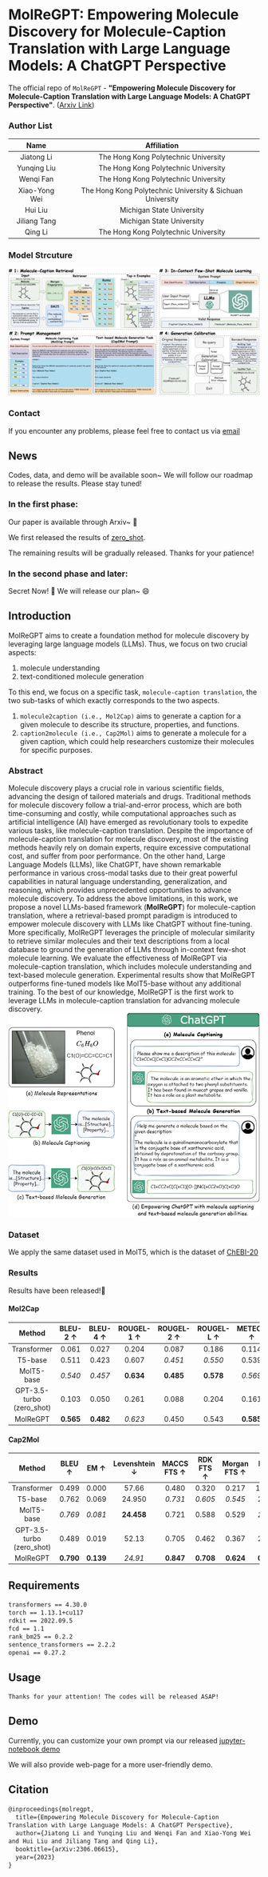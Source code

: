 # MolReGPT: Empowering Molecule Discovery for Molecule-Caption Translation with Large Language Models: A ChatGPT Perspective

The official repo of `MolReGPT` - **"Empowering Molecule Discovery for Molecule-Caption Translation with Large Language Models: A ChatGPT Perspective"**. ([Arxiv Link](https://arxiv.org/abs/2306.06615)) 

### Author List
| Name | Affiliation |
| :---: | :---: |
| Jiatong Li | The Hong Kong Polytechnic University |
| Yunqing Liu | The Hong Kong Polytechnic University |
| Wenqi Fan | The Hong Kong Polytechnic University |
| Xiao-Yong Wei | The Hong Kong Polytechnic University & Sichuan University |
| Hui Liu | Michigan State University |
| Jiliang Tang | Michigan State University |
| Qing Li | The Hong Kong Polytechnic University |

### Model Strcuture
[![model](./figs/model_structure.png)](./figs/model_structure.png)

### Contact
If you encounter any problems, please feel free to contact us via [email](jiatong.li@connect.polyu.hk)


## News
Codes, data, and demo will be available soon~ We will follow our roadmap to release the results. Please stay tuned!

### In the first phase:
Our paper is available through Arxiv~ 🎉

We first released the results of [zero_shot](./dataset/cap_mol_trans/zero_shot/). 

The remaining results will be gradually released. Thanks for your patience!

### In the second phase and later:

Secret Now! 🤫 We will release our plan~ 😄

## Introduction
MolReGPT aims to create a foundation method for molecule discovery by leveraging large language models (LLMs). 
Thus, we focus on two crucial aspects: 
1. molecule understanding
2. text-conditioned molecule generation 

To this end, we focus on a specific task, `molecule-caption translation`, the two sub-tasks of which exactly corresponds to the two aspects. 
1. `molecule2caption (i.e., Mol2Cap)` aims to generate a caption for a given molecule to describe its structure, properties, and functions.
2. `caption2molecule (i.e., Cap2Mol)` aims to generate a molecule for a given caption, which could help researchers customize their molecules for specific purposes.


### Abstract
Molecule discovery plays a crucial role in various scientific fields, advancing the design of tailored materials and drugs. Traditional methods for molecule discovery follow a trial-and-error process, which are both time-consuming and costly, while computational approaches such as artificial intelligence (AI) have emerged as revolutionary tools to expedite various tasks, like molecule-caption translation. Despite the importance of molecule-caption translation for molecule discovery, most of the existing methods heavily rely on domain experts, require excessive computational cost, and suffer from poor performance. On the other hand, Large Language Models (LLMs), like ChatGPT, have shown remarkable performance in various cross-modal tasks due to their great powerful capabilities in natural language understanding, generalization, and reasoning, which provides unprecedented opportunities to advance molecule discovery. To address the above limitations, in this work, we propose a novel LLMs-based framework (**MolReGPT**) for  molecule-caption translation, where a  retrieval-based prompt paradigm is introduced to empower molecule discovery with LLMs like ChatGPT without fine-tuning. More specifically, MolReGPT leverages the principle of molecular similarity to retrieve similar molecules and their text descriptions from a local database to ground the generation of LLMs through in-context few-shot molecule learning. We evaluate the effectiveness of MolReGPT via molecule-caption translation, which includes molecule understanding and text-based molecule generation. Experimental results show that MolReGPT outperforms fine-tuned models like MolT5-base without any additional training. To the best of our knowledge, MolReGPT is the first work to leverage LLMs in molecule-caption translation for advancing molecule discovery.
[![intro](./figs/intro.png)](./figs/intro.png)


### Dataset
We apply the same dataset used in MolT5, which is the dataset of [ChEBI-20](./dataset/cap_mol_trans/raw/)

### Results

Results have been released!👏

#### Mol2Cap
| Method | BLEU-2 $\uparrow$ | BLEU-4 $\uparrow$| ROUGEL-1 $\uparrow$| ROUGEL-2 $\uparrow$ | ROUGEL-L $\uparrow$ | METEOR $\uparrow$ | Text2Mol $\uparrow$ |
| :---: | :---: | :---: | :---: | :---: | :---: | :---: | :---: |
| Transformer | 0.061 | 0.027 | 0.204 | 0.087 | 0.186 | 0.114 | 0.057 |
| T5-base | 0.511 | 0.423 | 0.607 | *0.451* | *0.550* | 0.539 | 0.523 |
| MolT5-base | *0.540* | *0.457* | **0.634** | **0.485** | **0.578** | *0.569* | *0.547* |
| GPT-3.5-turbo (zero_shot) | 0.103 | 0.050 | 0.261 | 0.088 | 0.204 | 0.161 | 0.352 |
| MolReGPT | **0.565** | **0.482** | *0.623* | 0.450 | 0.543 | **0.585** | **0.560** |


#### Cap2Mol
| Method | BLEU $\uparrow$ | EM $\uparrow$ | Levenshtein $\downarrow$ | MACCS FTS $\uparrow$ | RDK FTS $\uparrow$ | Morgan FTS $\uparrow$  | FCD $\downarrow$ | Text2Mol $\uparrow$ | VAlidity $\uparrow$ |
| :---: | :---: | :---: | :---: | :---: | :---: | :---: | :---: | :---: | :---: |
| Transformer | 0.499 | 0.000 | 57.66 | 0.480 | 0.320 | 0.217 | 11.32 | 0.277 | **0.906** |
| T5-base | 0.762 | 0.069 | 24.950 | *0.731* | *0.605* | *0.545* | 2.48 | *0.499* | 0.660 |
| MolT5-base | *0.769* | *0.081* | **24.458** | 0.721 | 0.588 | 0.529 | *2.18* | 0.496 | 0.772|
| GPT-3.5-turbo (zero_shot) | 0.489 | 0.019 | 52.13 | 0.705 | 0.462 | 0.367 | 2.05 | 0.479 | 0.802 |
| MolReGPT | **0.790** | **0.139** | *24.91* | **0.847** | **0.708** | **0.624** | **0.57** | **0.571** | *0.887* |


## Requirements

```
transformers == 4.30.0
torch == 1.13.1+cu117
rdkit == 2022.09.5
fcd == 1.1
rank_bm25 == 0.2.2
sentence_transformers == 2.2.2
openai == 0.27.2
```

## Usage

```
Thanks for your attention! The codes will be released ASAP!
```

## Demo

Currently, you can customize your own prompt via our released [jupyter-notebook demo](./inference.ipynb)

We will also provide web-page for a more user-friendly demo.

## Citation
```
@inproceedings{molregpt,
  title={Empowering Molecule Discovery for Molecule-Caption Translation with Large Language Models: A ChatGPT Perspective},
  author={Jiatong Li and Yunqing Liu and Wenqi Fan and Xiao-Yong Wei and Hui Liu and Jiliang Tang and Qing Li},
  booktitle={arXiv:2306.06615},
  year={2023}
}
```
